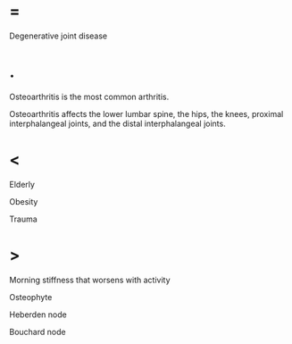# =

Degenerative joint disease

# .

Osteoarthritis is the most common arthritis.

Osteoarthritis affects the lower lumbar spine, the hips, the knees, proximal interphalangeal joints, and the distal interphalangeal joints.

# <

Elderly

Obesity

Trauma

# >

Morning stiffness that worsens with activity

Osteophyte

Heberden node

Bouchard node
